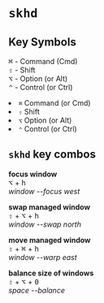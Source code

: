 # `skhd`

## Key Symbols

<kbd>⌘</kbd> - Command (Cmd)     
<kbd>⇧</kbd> - Shift    
<kbd>⌥</kbd> - Option (or Alt)    
<kbd>⌃</kbd> - Control (or Ctrl)    

<li><code>⌘</code> Command (or Cmd)</li>
<li><code>⇧</code> Shift</li>
<li><code>⌥</code> Option (or Alt)</li>
<li><code>⌃</code> Control (or Ctrl)</li>

## `skhd` key combos

__focus window__    
<kbd>⌥</kbd> + <kbd>h</kbd>    
_window --focus west_    

__swap managed window__    
<kbd>⇧</kbd> + <kbd>⌥</kbd> + <kbd>h</kbd>    
_window --swap north_    

__move managed window__    
<kbd>⇧</kbd> + <kbd>⌘</kbd> + <kbd>h</kbd>    
_window --warp east_

__balance size of windows__    
<kbd>⇧</kbd> + <kbd>⌥</kbd> + <kbd>0</kbd>    
_space --balance_
